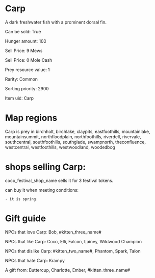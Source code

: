 # Carp

A dark freshwater fish with a prominent dorsal fin.

Can be sold: True

Hunger amount: 100

Sell Price: 9 Mews

Sell Price: 0 Mole Cash

Prey resource value: 1

Rarity: Common

Sorting priority: 2900

Item uid: Carp

# Map regions

Carp is prey in birchholt, birchlake, claypits, eastfoothills, mountainlake, mountainsummit, northfloodplain, northfoothills, riverdell, rivervale, southcentral, southfoothills, southglade, swampnorth, theconfluence, westcentral, westfoothills, westwoodland, woodedbog

# shops selling Carp:

coco_festival_shop_name sells it for 3 festival tokens.

  can buy it when meeting conditions: 

    - it is spring

# Gift guide

NPCs that love Carp: Bob, #kitten_three_name#

NPCs that like Carp: Coco, Elli, Falcon, Lainey, Wildwood Champion

NPCs that dislike Carp: #kitten_two_name#, Phantom, Spark, Talon

NPCs that hate Carp: Krampy

A gift from: Buttercup, Charlotte, Ember, #kitten_three_name#